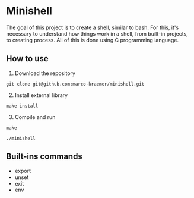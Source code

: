 # Minishell

The goal of this project is to create a shell, similar to bash. For this, it's necessary to understand how things work in a shell, from built-in projects, to creating process. All of this is done using C programming language.

## How to use

1. Download the repository
```
git clone git@github.com:marco-kraemer/minishell.git
```

2. Install external library
```
make install
```

3. Compile and run
```
make
```
```
./minishell
```

## Built-ins commands
* export
* unset
* exit
* env